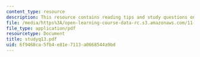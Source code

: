 ```yaml
---
content_type: resource
description: This resource contains reading tips and study questions on session 13.
file: /media/https%3A/open-learning-course-data-rc.s3.amazonaws.com/11-201-gateway-planning-action-fall-2005/6f9468ca5fb4e81e7113a0668544a9bd_studyq13.pdf
file_type: application/pdf
resourcetype: Document
title: studyq13.pdf
uid: 6f9468ca-5fb4-e81e-7113-a0668544a9bd
---
```

